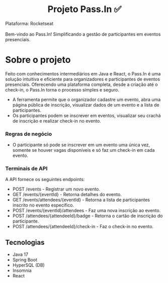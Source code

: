 <h1 align="center"> Projeto Pass.In ✅</h1>
Plataforma: Rocketseat
<br><br>
Bem-vindo ao Pass.In! Simplificando a gestão de participantes em eventos presenciais.

# Sobre o projeto

Feito com conhecimentos intermediários em Java e React, o Pass.In é uma solução intuitiva e eficiente para organizadores e participantes de eventos presenciais. Oferecendo uma plataforma completa, desde a criação até o check-in, o Pass.In torna o processo simples e seguro.

> 
- A ferramenta permite que o organizador cadastre um evento, abra uma página pública de inscrição, visualizar dados de um evento e a lista de participantes.
- Os participantes podem se inscrever em eventos, visualizar seu crachá de inscrição e realizar check-in no evento.

### Regras de negócio

- O participante só pode se inscrever em um evento uma única vez, somente se houver vagas disponíveis e só faz um check-in em cada evento.

### Terminais de API

A API fornece os seguintes endpoints:

- POST /events - Registrar um novo evento. 
- GET /events/{eventId} - Retorna detalhes do evento.
- GET /events/attendees/{eventId} - Retorna a lista de participantes inscrito no evento especifico.
- POST /events/{eventId}/attendees - Faz uma nova inscrição ao evento.
- POST /attendees/{attendeeId}/badge - Retorna o cartão de inscrição do participante. 
- POST /attendees/{attendeeId}/check-in - Faz o check-in no evento.

## Tecnologias

- Java 17
- Spring Boot
- HyperSQL (DB)
- Insomnia
- React
